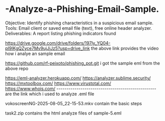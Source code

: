 # -Analyze-a-Phishing-Email-Sample.
Objective: Identify phishing characteristics in a suspicious email sample. Tools: Email client or saved email file (text), free online header analyzer. Deliverables: A report listing phishing indicators found



https://drive.google.com/drive/folders/197ly_YQ04-pI9IKgQZyce7Mv9ujJiJz5?usp=drive_link 
the above link provides the video how i analye an sample email

https://github.com/rf-peixoto/phishing_pot.git
i got the sample eml from the above repo


https://eml-analyzer.herokuapp.com/
https://analyzer.sublime.security/
https://mxtoolbox.com/
https://www.virustotal.com/
https://www.whois.com/
--------------------------------------------------are the link which i used to analyze .eml file




vokoscreenNG-2025-08-05_22-15-53.mkv 
contain the basic steps 


task2.zip 
contains the html analyze  files of sample-5.eml
